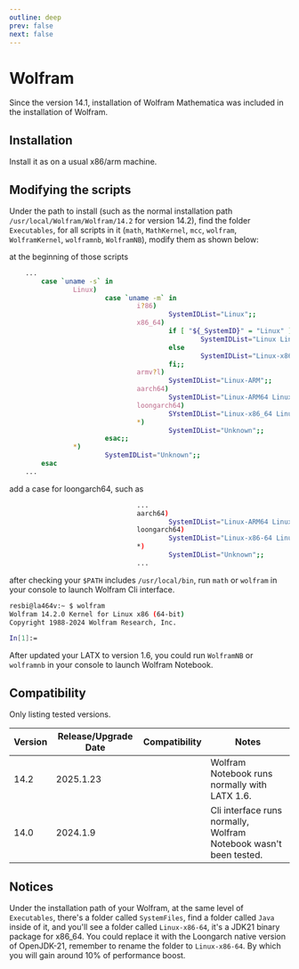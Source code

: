 ```yaml
---
outline: deep
prev: false
next: false
---
```

# Wolfram

Since the version 14.1, installation of Wolfram Mathematica was included in the installation of Wolfram. 

## Installation

Install it as on a usual x86/arm machine. 

## Modifying the scripts

Under the path to install (such as the normal installation path `/usr/local/Wolfram/Wolfram/14.2` for version 14.2), find the folder `Executables`, for all scripts in it (`math`, `MathKernel`, `mcc`, `wolfram`, `WolframKernel`, `wolframnb`, `WolframNB`), modify them as shown below:

at the beginning of those scripts

```bash
    ...
        case `uname -s` in
                Linux)
                        case `uname -m` in
                                i?86)
                                        SystemIDList="Linux";;
                                x86_64)
                                        if [ "${_SystemID}" = "Linux" ]; then
                                                SystemIDList="Linux Linux-x86-64"
                                        else
                                                SystemIDList="Linux-x86-64 Linux"
                                        fi;;
                                armv?l)
                                        SystemIDList="Linux-ARM";;
                                aarch64)
                                        SystemIDList="Linux-ARM64 Linux-ARM";;
                                loongarch64)
                                        SYstemIDList="Linux-x86_64 Linux";; 
                                *)
                                        SystemIDList="Unknown";;
                        esac;;
                *)
                        SystemIDList="Unknown";;
        esac
    ...
```

add a case for loongarch64, such as 

```bash
                                ...
                                aarch64)
                                        SystemIDList="Linux-ARM64 Linux-ARM";;
                                loongarch64)
                                        SystemIDList="Linux-x86-64 Linux";;
                                *)
                                        SystemIDList="Unknown";;
                                ...
```

after checking your `$PATH` includes `/usr/local/bin`, run `math` or `wolfram` in your console to launch Wolfram Cli interface. 

```bash
resbi@la464v:~ $ wolfram
Wolfram 14.2.0 Kernel for Linux x86 (64-bit)
Copyright 1988-2024 Wolfram Research, Inc.

In[1]:=   
```

After updated your LATX to version 1.6, you could run `WolframNB` or `wolframnb` in your console to launch Wolfram Notebook. 

## Compatibility

Only listing tested versions. 

| Version  | Release/Upgrade Date | Compatibility        | Notes                                                                |
| -------- | -------------------- | -------------------- | -------------------------------------------------------------------- |
| 14.2     | 2025.1.23            | <Compatible />       | Wolfram Notebook runs normally with LATX 1.6.                        |
| 14.0     | 2024.1.9             | <Compatible />       | Cli interface runs normally, Wolfram Notebook wasn't been tested.    |

## Notices

Under the installation path of your Wolfram, at the same level of `Executables`, there's a folder called `SystemFiles`, find a folder called `Java` inside of it, and you'll see a folder called `Linux-x86-64`, it's a JDK21 binary package for x86_64. You could replace it with the Loongarch native version of OpenJDK-21, remember to rename the folder to `Linux-x86-64`. By which you will gain around 10% of performance boost.
